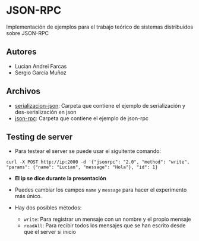 # JSON-RPC

Implementación de ejemplos para el trabajo teórico de sistemas distribuidos sobre JSON-RPC

## Autores

- Lucian Andrei Farcas
- Sergio García Muñoz

## Archivos

- [serializacion-json](./serializacion-json): Carpeta que contiene el ejemplo de serialización y des-serialización en json
- [json-rpc](./json-rpc): Carpeta que contiene el ejemplo de json-rpc

## Testing de server

- Para testear el server se puede usar el siguitente comando:

`curl -X POST http://ip:2000 -d '{"jsonrpc": "2.0", "method": "write", "params": {"name": "Lucian", "message": "Hola"}, "id": 1}`

- **El ip se dice durante la presentación**

- Puedes cambiar los campos `name` y `message` para hacer el experimento más único.

- Hay dos posibles métodos:
  - `write`: Para registrar un mensaje con un nombre y el propio mensaje
  - `readAll`: Para recibir todos los mensajes que se han escrito desde que el server si inicio
